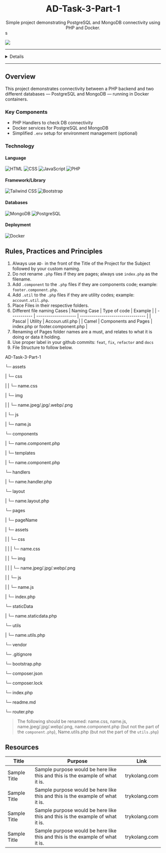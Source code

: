 <a name="readme-top">

<br/>

<br />
<div align="center">
  <h1>AD-Task-3-Part-1</h1>
</div>

<div align="center">
  Simple project demonstrating PostgreSQL and MongoDB connectivity using PHP and Docker.
</div>
s
<br />

![](https://visit-counter.vercel.app/counter.png?page=zyx-0314/AD-CI4-Template-Project)


---

<details>
  <summary>Table of Contents</summary>
  <ol>
    <li>
      <a href="#overview">Overview</a>
      <ol>
        <li><a href="#key-components">Key Components</a></li>
        <li><a href="#technology">Technology</a></li>
      </ol>
    </li>
    <li><a href="#rule,-practices-and-principles">Rules, Practices and Principles</a></li>
    <li><a href="#resources">Resources</a></li>
  </ol>
</details>

---

## Overview

This project demonstrates connectivity between a PHP backend and two different databases — PostgreSQL and MongoDB — running in Docker containers.

### Key Components

- PHP Handlers to check DB connectivity
- Docker services for PostgreSQL and MongoDB
- Simplified `.env` setup for environment management (optional)

### Technology

#### Language
![HTML](https://img.shields.io/badge/HTML-E34F26?style=for-the-badge&logo=html5&logoColor=white)
![CSS](https://img.shields.io/badge/CSS-1572B6?style=for-the-badge&logo=css3&logoColor=white)
![JavaScript](https://img.shields.io/badge/JavaScript-F7DF1E?style=for-the-badge&logo=javascript&logoColor=white)
![PHP](https://img.shields.io/badge/PHP-777BB4?style=for-the-badge&logo=php&logoColor=white)

#### Framework/Library
![Tailwind CSS](https://img.shields.io/badge/Tailwind_CSS-06B6D4?style=for-the-badge&logo=tailwindcss&logoColor=white)
![Bootstrap](https://img.shields.io/badge/Bootstrap-7952B3?style=for-the-badge&logo=bootstrap&logoColor=white)

#### Databases
![MongoDB](https://img.shields.io/badge/MongoDB-47A248?style=for-the-badge&logo=mongodb&logoColor=white)
![PostgreSQL](https://img.shields.io/badge/PostgreSQL-336791?style=for-the-badge&logo=postgresql&logoColor=white)

#### Deployment
![Docker](https://img.shields.io/badge/Docker-2496ED?style=for-the-badge&logo=docker&logoColor=white)

## Rules, Practices and Principles

1. Always use `AD-` in the front of the Title of the Project for the Subject followed by your custom naming.
2. Do not rename `.php` files if they are pages; always use `index.php` as the filename.
3. Add `.component` to the `.php` files if they are components code; example: `footer.component.php`.
4. Add `.util` to the `.php` files if they are utility codes; example: `account.util.php`.
5. Place Files in their respective folders.
6. Different file naming Cases
   | Naming Case | Type of code         | Example                           |
   | ----------- | -------------------- | --------------------------------- |
   | Pascal      | Utility              | Accoun.util.php                   |
   | Camel       | Components and Pages | index.php or footer.component.php |
8. Renaming of Pages folder names are a must, and relates to what it is doing or data it holding.
9. Use proper label in your github commits: `feat`, `fix`, `refactor` and `docs`
10. File Structure to follow below.

AD-Task-3-Part-1

└─ assets

| └─ css

| | └─ name.css

| └─ img

| | └─ name.jpeg/.jpg/.webp/.png

| └─ js

| └─ name.js

└─ components

| └─ name.component.php

| └─ templates

| └─ name.component.php

└─ handlers

| └─ name.handler.php

└─ layout

| └─ name.layout.php

└─ pages

| └─ pageName

| └─ assets

| | └─ css

| | | └─ name.css

| | └─ img

| | | └─ name.jpeg/.jpg/.webp/.png

| | └─ js

| | └─ name.js

| └─ index.php

└─ staticData

| └─ name.staticdata.php

└─ utils

| └─ name.utils.php

└─ vendor

└─ .gitignore

└─ bootstrap.php

└─ composer.json

└─ composer.lock

└─ index.php

└─ readme.md

└─ router.php

> The following should be renamed: name.css, name.js, name.jpeg/.jpg/.webp/.png, name.component.php (but not the part of the `component.php`), Name.utils.php (but not the part of the `utils.php`)

## Resources

| Title        | Purpose                                                                       | Link          |
| ------------ | ----------------------------------------------------------------------------- | ------------- |
| Sample Title | Sample purpose would be here like this and this is the example of what it is. | trykolang.com |
| Sample Title | Sample purpose would be here like this and this is the example of what it is. | trykolang.com |
| Sample Title | Sample purpose would be here like this and this is the example of what it is. | trykolang.com |
| Sample Title | Sample purpose would be here like this and this is the example of what it is. | trykolang.com |
